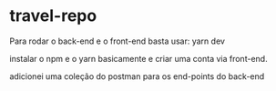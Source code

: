 # travel-repo

Para rodar o back-end e o front-end basta usar: yarn dev

instalar o npm e o yarn basicamente e criar uma conta via front-end.

adicionei uma coleção do postman para os end-points do back-end
